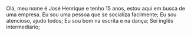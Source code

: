 Olá, meu nome é José Henrique e tenho 15 anos, estou aqui em busca de uma empresa.
Eu sou uma pessoa que se socializa facilmente;
Eu sou atencioso, ajudo todos;
Eu sou bom na escrita e na dança;
Sei inglês intermediário;
